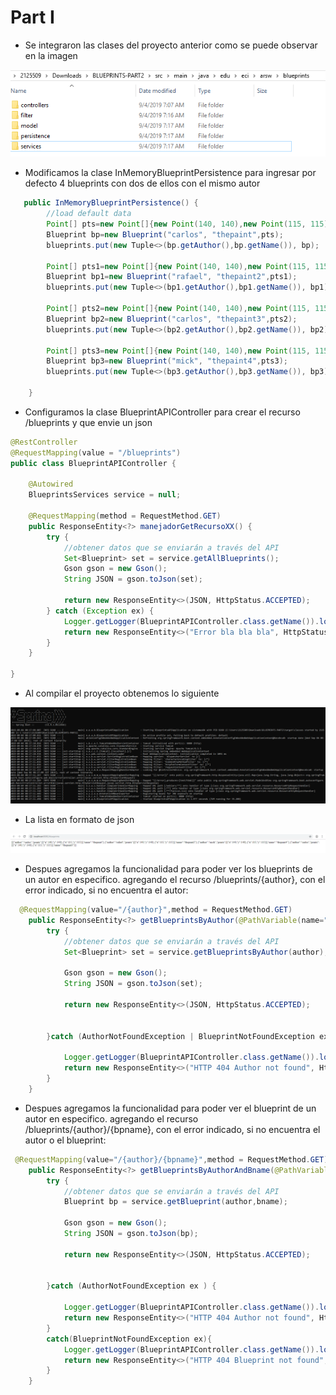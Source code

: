# Part I

- Se integraron las clases del proyecto anterior como se puede observar en la imagen

![alt text](https://github.com/diego2097/lab4-arsw/blob/master/img/carpetas.PNG "Directorio")

- Modificamos la clase InMemoryBlueprintPersistence para ingresar por defecto 4 blueprints con dos de ellos con el mismo autor

```java 
   public InMemoryBlueprintPersistence() {
        //load default data
        Point[] pts=new Point[]{new Point(140, 140),new Point(115, 115)};
        Blueprint bp=new Blueprint("carlos", "thepaint",pts);
        blueprints.put(new Tuple<>(bp.getAuthor(),bp.getName()), bp);
        
        Point[] pts1=new Point[]{new Point(140, 140),new Point(115, 115)};
        Blueprint bp1=new Blueprint("rafael", "thepaint2",pts1);
        blueprints.put(new Tuple<>(bp1.getAuthor(),bp1.getName()), bp1);
        
        Point[] pts2=new Point[]{new Point(140, 140),new Point(115, 115)};
        Blueprint bp2=new Blueprint("carlos", "thepaint3",pts2);
        blueprints.put(new Tuple<>(bp2.getAuthor(),bp2.getName()), bp2);
        
        Point[] pts3=new Point[]{new Point(140, 140),new Point(115, 115)};
        Blueprint bp3=new Blueprint("mick", "thepaint4",pts3);
        blueprints.put(new Tuple<>(bp3.getAuthor(),bp3.getName()), bp3);
        
    }    
```

- Configuramos la clase BlueprintAPIController para crear el recurso /blueprints y que envie un json 

```java
@RestController
@RequestMapping(value = "/blueprints")
public class BlueprintAPIController {

    @Autowired
    BlueprintsServices service = null;

    @RequestMapping(method = RequestMethod.GET)
    public ResponseEntity<?> manejadorGetRecursoXX() {
        try {
            //obtener datos que se enviarán a través del API
            Set<Blueprint> set = service.getAllBlueprints();
            Gson gson = new Gson();
            String JSON = gson.toJson(set);

            return new ResponseEntity<>(JSON, HttpStatus.ACCEPTED);
        } catch (Exception ex) {
            Logger.getLogger(BlueprintAPIController.class.getName()).log(Level.SEVERE, null, ex);
            return new ResponseEntity<>("Error bla bla bla", HttpStatus.NOT_FOUND);
        }
    }

}
```

- Al compilar el proyecto obtenemos lo siguiente 


![alt text](https://github.com/diego2097/lab4-arsw/blob/master/img/Spring-run.PNG "Directorio")

- La lista en formato de json 

![alt text](https://github.com/diego2097/lab4-arsw/blob/master/img/blueprints_lista.PNG "Directorio")


- Despues agregamos la funcionalidad para poder ver los blueprints de un autor en especifico. agregando el recurso /blueprints/{author}, con el error indicado, si no encuentra el autor:


```java
  @RequestMapping(value="/{author}",method = RequestMethod.GET)
    public ResponseEntity<?> getBlueprintsByAuthor(@PathVariable(name="author") String author) {
        try {
            //obtener datos que se enviarán a través del API
            Set<Blueprint> set = service.getBlueprintsByAuthor(author);
            
            Gson gson = new Gson();
            String JSON = gson.toJson(set);
            
            return new ResponseEntity<>(JSON, HttpStatus.ACCEPTED);
            
            
        }catch (AuthorNotFoundException | BlueprintNotFoundException ex) {
            
            Logger.getLogger(BlueprintAPIController.class.getName()).log(Level.SEVERE, null, ex);
            return new ResponseEntity<>("HTTP 404 Author not found", HttpStatus.NOT_FOUND);
        }
    }
```

- Despues agregamos la funcionalidad para poder ver el blueprint de un autor en especifico. agregando el recurso /blueprints/{author}/{bpname}, con el error indicado, si no encuentra el autor o el blueprint:


```java
 @RequestMapping(value="/{author}/{bpname}",method = RequestMethod.GET)
    public ResponseEntity<?> getBlueprintsByAuthorAndBname(@PathVariable(name="author") String author,@PathVariable(name="bpname") String bname) {
        try {
            //obtener datos que se enviarán a través del API
            Blueprint bp = service.getBlueprint(author,bname);
            
            Gson gson = new Gson();
            String JSON = gson.toJson(bp);
            
            return new ResponseEntity<>(JSON, HttpStatus.ACCEPTED);
            
            
        }catch (AuthorNotFoundException ex ) {
            
            Logger.getLogger(BlueprintAPIController.class.getName()).log(Level.SEVERE, null, ex);
            return new ResponseEntity<>("HTTP 404 Author not found", HttpStatus.NOT_FOUND);
        }
        catch(BlueprintNotFoundException ex){
            Logger.getLogger(BlueprintAPIController.class.getName()).log(Level.SEVERE, null, ex);
            return new ResponseEntity<>("HTTP 404 Blueprint not found", HttpStatus.NOT_FOUND);
        }
    }
```





